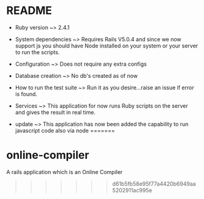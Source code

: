 # README

* Ruby version ~> 2.4.1

* System dependencies ~> Requires Rails V5.0.4 and since we now support js you should have Node installed on your system or your server to run the scripts.

* Configuration  ~> Does not require any extra configs

* Database creation ~> No db's created as of now

* How to run the test suite ~> Run it as you desire...raise an issue if error is found.

* Services ~> This application for now runs Ruby scripts on the server and gives the result in real time.

* update ~> This application has now been added the capability to run javascript code also via node
=======
# online-compiler
A rails application which is an Online Compiler

>>>>>>> d61b5fb58e95f77a4420b6949aa5202911ac995e
